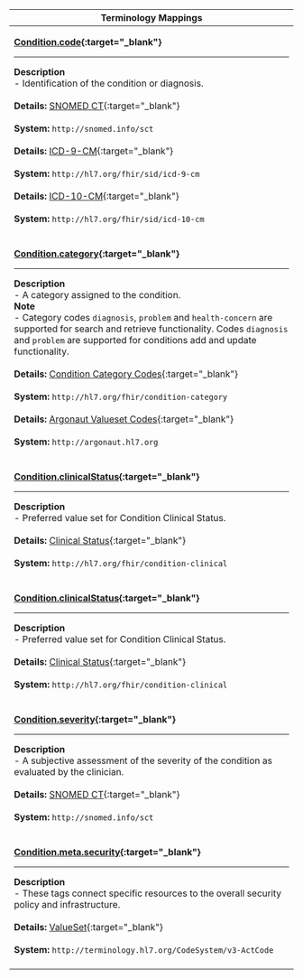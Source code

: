 |Terminology Mappings|
|---|
|<p>**[Condition.code](http://hl7.org/fhir/DSTU2/condition-definitions.html#Condition.code){:target="_blank"}**<hr>**Description**<br>- Identification of the condition or diagnosis.<br><br>**Details:** [SNOMED CT](http://hl7.org/fhir/dstu2/snomedct.html){:target="_blank"}<br><br>**System:** `http://snomed.info/sct`<br><br>**Details:** [ICD-9-CM](https://terminology.hl7.org/ICD.html#icd-9-variants){:target="_blank"}<br><br>**System:** `http://hl7.org/fhir/sid/icd-9-cm`<br><br>**Details:** [ICD-10-CM](https://terminology.hl7.org/CodeSystem-icd10CM.html){:target="_blank"}<br><br>**System:** `http://hl7.org/fhir/sid/icd-10-cm`<br><br>|
|<p>**[Condition.category](http://hl7.org/fhir/DSTU2/condition-definitions.html#Condition.category){:target="_blank"}**<hr>**Description**<br>- A category assigned to the condition.<br>**Note**<br>- Category codes `diagnosis`, `problem` and `health-concern` are supported for search and retrieve functionality. Codes `diagnosis` and `problem` are supported for conditions add and update functionality.<br><br>**Details:** [Condition Category Codes](http://hl7.org/fhir/dstu2/valueset-condition-category.html){:target="_blank"}<br><br>**System:** `http://hl7.org/fhir/condition-category`<br><br>**Details:** [Argonaut Valueset Codes](http://www.fhir.org/guides/argonaut/r2/ValueSet-condition-category.html){:target="_blank"}<br><br>**System:** `http://argonaut.hl7.org`<br><br>|
|<p>**[Condition.clinicalStatus](http://hl7.org/fhir/DSTU2/condition-definitions.html#Condition.clinicalStatus){:target="_blank"}**<hr>**Description**<br>- Preferred value set for Condition Clinical Status.<br><br>**Details:** [Clinical Status](http://hl7.org/fhir/dstu2/valueset-condition-clinical.html){:target="_blank"}<br><br>**System:** `http://hl7.org/fhir/condition-clinical`<br><br>|
|<p>**[Condition.clinicalStatus](http://hl7.org/fhir/DSTU2/condition-definitions.html#Condition.clinicalStatus){:target="_blank"}**<hr>**Description**<br>- Preferred value set for Condition Clinical Status.<br><br>**Details:** [Clinical Status](http://hl7.org/fhir/dstu2/valueset-condition-clinical.html){:target="_blank"}<br><br>**System:** `http://hl7.org/fhir/condition-clinical`<br><br>|
|<p>**[Condition.severity](http://hl7.org/fhir/DSTU2/condition-definitions.html#Condition.severity){:target="_blank"}**<hr>**Description**<br>- A subjective assessment of the severity of the condition as evaluated by the clinician.<br><br>**Details:** [SNOMED CT](http://hl7.org/fhir/dstu2/snomedct.html){:target="_blank"}<br><br>**System:** `http://snomed.info/sct`<br><br>|
|<p>**[Condition.meta.security](http://www.hl7.org/fhir/resource-definitions.html#Meta.security){:target="_blank"}**<hr>**Description**<br>- These tags connect specific resources to the overall security policy and infrastructure.<br><br>**Details:** [ValueSet](http://www.hl7.org/fhir/valueset-security-labels.html){:target="_blank"}<br><br>**System:** `http://terminology.hl7.org/CodeSystem/v3-ActCode`<br><br>|